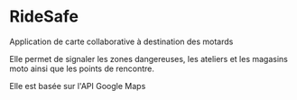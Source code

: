 # RideSafe

Application de carte collaborative à destination des motards

Elle permet de signaler les zones dangereuses, les ateliers et les magasins moto ainsi que les points de rencontre.

Elle est basée sur l'API Google Maps
